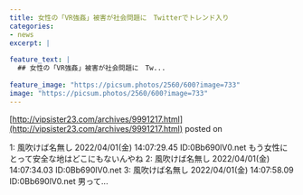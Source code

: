 ```yaml
---
title: 女性の「VR強姦」被害が社会問題に　Twitterでトレンド入り
categories:
- news
excerpt: |
  
feature_text: |
  ## 女性の「VR強姦」被害が社会問題に　Tw...
  
feature_image: "https://picsum.photos/2560/600?image=733"
image: "https://picsum.photos/2560/600?image=733"
---
```


[http://vipsister23.com/archives/9991217.html](http://vipsister23.com/archives/9991217.html)
posted on 

<!--more-->

1: 風吹けば名無し 2022/04/01(金) 14:07:29.45 ID:0Bb690lV0.net もう女性にとって安全な地はどこにもないんやね 2: 風吹けば名無し 2022/04/01(金) 14:07:34.03 ID:0Bb690lV0.net 3: 風吹けば名無し 2022/04/01(金) 14:07:58.09 ID:0Bb690lV0.net 男って...
